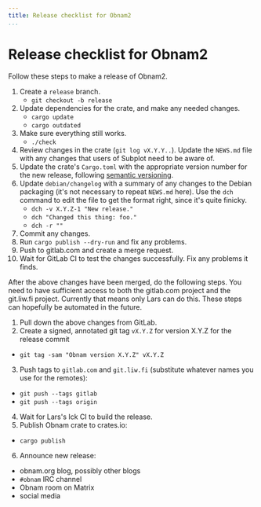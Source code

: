 ```yaml
---
title: Release checklist for Obnam2
...
```


# Release checklist for Obnam2

Follow these steps to make a release of Obnam2.

1. Create a `release` branch.
   - `git checkout -b release`
2. Update dependencies for the crate, and make any needed changes.
   - `cargo update`
   - `cargo outdated`
3. Make sure everything still works.
   - `./check`
4. Review changes in the crate (`git log vX.Y.Y..`). Update the `NEWS.md`
   file with any changes that users of Subplot need to be aware of.
5. Update the crate's `Cargo.toml` with the appropriate version number
   for the new release, following [semantic versioning][].
6. Update `debian/changelog` with a summary of any changes to the
   Debian packaging (it's not necessary to repeat `NEWS.md` here). Use
   the `dch` command to edit the file to get the format right, since
   it's quite finicky.
   - `dch -v X.Y.Z-1 "New release."`
   - `dch "Changed this thing: foo."`
   - `dch -r ""`
7. Commit any changes.
8. Run `cargo publish --dry-run` and fix any problems.
9. Push to gitlab.com and create a merge request.
10. Wait for GitLab CI to test the changes successfully. Fix any
    problems it finds.

After the above changes have been merged, do the following steps. You
need to have sufficient access to both the gitlab.com project and the
git.liw.fi project. Currently that means only Lars can do this. These
steps can hopefully be automated in the future.

1. Pull down the above changes from GitLab.
2. Create a signed, annotated git tag `vX.Y.Z` for version X.Y.Z for
  the release commit
  - `git tag -sam "Obnam version X.Y.Z" vX.Y.Z`
3. Push tags to `gitlab.com` and `git.liw.fi` (substitute whatever
   names you use for the remotes):
  - `git push --tags gitlab`
  - `git push --tags origin`
4. Wait for Lars's Ick CI to build the release.
5. Publish Obnam crate to crates.io:
  - `cargo publish`
6. Announce new release:
  - obnam.org blog, possibly other blogs
  - `#obnam` IRC channel
  - Obnam room on Matrix
  - social media

[semantic versioning]: https://semver.org/
